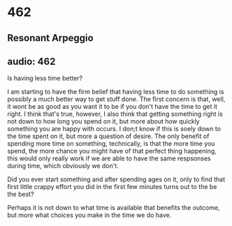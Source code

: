 # 462
## Resonant Arpeggio
audio: 462
---

Is having less time better?

I am starting to have the firm belief that having less time to do something is possibly a much better way to get stuff done. The first concern is that, well, it wont be as good as you want it to be if you don't have the time to get it right. I think that's true, however, I also think that getting something right is not down to how long you spend on it, but more about how quickly something you are happy with occurs. I don;t know if this is soely down to the time spent on it, but more a question of desire. The only benefit of spending more time on something, technically, is that the more time you spend, the more chance you might have of that perfect thing happening, this would only really work if we are able to have the same respsonses during time, which obviously we don't.

Did you ever start something and after spending ages on it, only to find that first little crappy effort you did in the first few minutes turns out to the be the best?

Perhaps it is not down to what time is available that benefits the outcome, but more what choices you make in the time we do have.